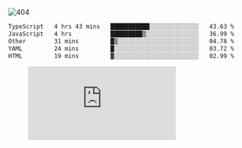 ![404](https://user-images.githubusercontent.com/378023/89412096-6f759d80-d761-11ea-8c57-84b30ef3f2b1.png)
<!--START_SECTION:waka-->

```txt
TypeScript   4 hrs 43 mins   ███████████░░░░░░░░░░░░░░   43.63 %
JavaScript   4 hrs           █████████▒░░░░░░░░░░░░░░░   36.99 %
Other        31 mins         █▒░░░░░░░░░░░░░░░░░░░░░░░   04.78 %
YAML         24 mins         █░░░░░░░░░░░░░░░░░░░░░░░░   03.72 %
HTML         19 mins         ▓░░░░░░░░░░░░░░░░░░░░░░░░   02.99 %
```

<!--END_SECTION:waka-->
<figure><embed src="https://wakatime.com/share/@018b853e-267a-435d-a858-33e2b098b9d7/f3c3aa68-553a-4373-a9f9-2d456f62f780.svg"></embed></figure>
